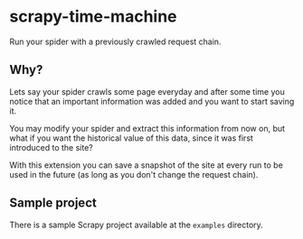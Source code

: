# scrapy-time-machine

Run your spider with a previously crawled request chain.

## Why?

Lets say your spider crawls some page everyday and after some time you notice that an important information was added and you want to start saving it.

You may modify your spider and extract this information from now on, but what if you want the historical value of this data, since it was first introduced to the site?

With this extension you can save a snapshot of the site at every run to be used in the future (as long as you don't change the request chain).

## Sample project

There is a sample Scrapy project available at the `examples` directory.

